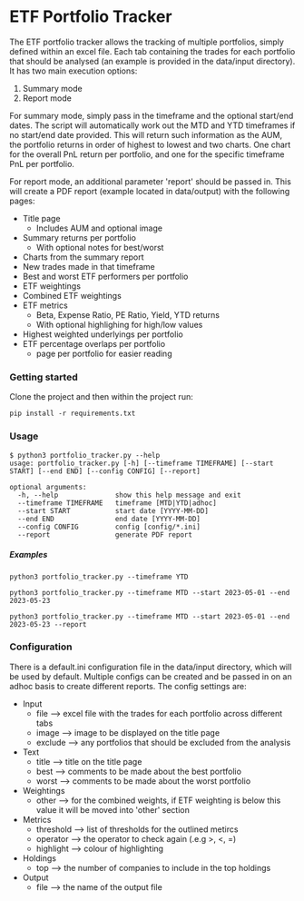 # ETF Portfolio Tracker
The ETF portfolio tracker allows the tracking of multiple portfolios, simply defined within an excel file.
Each tab containing the trades for each portfolio that should be analysed (an example is provided in the data/input directory).
It has two main execution options:
1) Summary mode
2) Report mode

For summary mode, simply pass in the timeframe and the optional start/end dates.
The script will automatically work out the MTD and YTD timeframes if no start/end date provided.
This will return such information as the AUM, the portfolio returns in order of highest to lowest and two charts.
One chart for the overall PnL return per portfolio, and one for the specific timeframe PnL per portfolio.

For report mode, an additional parameter 'report' should be passed in.
This will create a PDF report (example located in data/output) with the following pages:
- Title page
  - Includes AUM and optional image
- Summary returns per portfolio
  - With optional notes for best/worst
- Charts from the summary report
- New trades made in that timeframe
- Best and worst ETF performers per portfolio
- ETF weightings
- Combined ETF weightings
- ETF metrics
  - Beta, Expense Ratio, PE Ratio, Yield, YTD returns
  - With optional highlighing for high/low values
- Highest weighted underlyings per portfolio
- ETF percentage overlaps per portfolio
  - page per portfolio for easier reading

### Getting started
Clone the project and then within the project run:
```
pip install -r requirements.txt
```

### Usage
```
$ python3 portfolio_tracker.py --help
usage: portfolio_tracker.py [-h] [--timeframe TIMEFRAME] [--start START] [--end END] [--config CONFIG] [--report]

optional arguments:
  -h, --help              show this help message and exit
  --timeframe TIMEFRAME   timeframe [MTD|YTD|adhoc]
  --start START           start date [YYYY-MM-DD]
  --end END               end date [YYYY-MM-DD]
  --config CONFIG         config [config/*.ini]
  --report                generate PDF report
```

##### Examples
```
python3 portfolio_tracker.py --timeframe YTD

python3 portfolio_tracker.py --timeframe MTD --start 2023-05-01 --end 2023-05-23

python3 portfolio_tracker.py --timeframe MTD --start 2023-05-01 --end 2023-05-23 --report
```

### Configuration
There is a default.ini configuration file in the data/input directory, which will be used by default.
Multiple configs can be created and be passed in on an adhoc basis to create different reports.
The config settings are:
- Input
  - file --> excel file with the trades for each portfolio across different tabs
  - image --> image to be displayed on the title page
  - exclude --> any portfolios that should be excluded from the analysis
- Text
  - title --> title on the title page
  - best --> comments to be made about the best portfolio
  - worst --> comments to be made about the worst portfolio
- Weightings
  - other --> for the combined weights, if ETF weighting is below this value it will be moved into 'other' section
- Metrics
  - threshold --> list of thresholds for the outlined metircs
  - operator --> the operator to check again (.e.g >, <, =)
  - highlight --> colour of highlighting
- Holdings
  - top --> the number of companies to include in the top holdings
- Output
  - file --> the name of the output file
